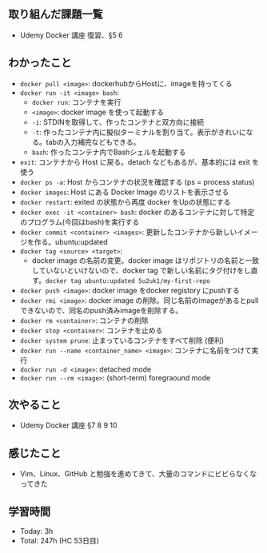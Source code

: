 ## 取り組んだ課題一覧
- Udemy Docker 講座 復習、§5 6
## わかったこと
- `docker pull <image>`: dockerhubからHostに、imageを持ってくる
- `docker run -it <image> bash`:
  - `docker run`: コンテナを実行
  - `<image>`: docker image を使って起動する
  - `-i`: STDINを取得して、作ったコンテナと双方向に接続
  - `-t`: 作ったコンテナ内に擬似ターミナルを割り当て。表示がきれいになる。tabの入力補完などもできる。
  - `bash`: 作ったコンテナ内でBashシェルを起動する
- `exit`: コンテナから Host に戻る。detach などもあるが、基本的には exit を使う
- `docker ps -a`: Host からコンテナの状況を確認する (ps = process status)
- `docker images`: Host にある Docker Image のリストを表示させる
- `docker restart`: exited の状態から再度 docker をUpの状態にする
- `docker exec -it <container> bash`: docker のあるコンテナに対して特定のプログラム(今回はbash)を実行する
- `docker commit <container> <images>`: 更新したコンテナから新しいイメージを作る。ubuntu:updated
- `docker tag <source> <target>`:
  - docker image の名前の変更。docker image はリポジトリの名前と一致していないといけないので、docker tag で新しい名前にタグ付けをし直す。`docker tag ubuntu:updated 5u2uk1/my-first-repo`
- `docker push <image>`: docker image をdocker registory にpushする
- `docker rmi <image>`: docker image の削除。同じ名前のimageがあるとpullできないので、同名のpush済みimageを削除する。
- `docker rm <container>`: コンテナの削除
- `docker stop <container>`: コンテナを止める
- `docker system prune`: 止まっているコンテナをすべて削除 (便利)
- `docker run --name <container_name> <image>`: コンテナに名前をつけて実行
- `docker run -d <image>`: detached mode
- `docker run --rm <image>`: 	(short-term) foregraound mode
## 次やること
- Udemy Docker 講座 §7 8 9 10
## 感じたこと
- Vim、Linux、GitHub と勉強を進めてきて、大量のコマンドにビビらなくなってきた
## 学習時間
- Today: 3h
- Total: 247h (HC 53日目)
